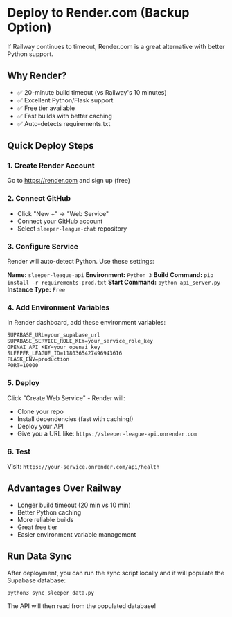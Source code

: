 # Deploy to Render.com (Backup Option)

If Railway continues to timeout, Render.com is a great alternative with better Python support.

## Why Render?
- ✅ 20-minute build timeout (vs Railway's 10 minutes)
- ✅ Excellent Python/Flask support
- ✅ Free tier available
- ✅ Fast builds with better caching
- ✅ Auto-detects requirements.txt

## Quick Deploy Steps

### 1. Create Render Account
Go to https://render.com and sign up (free)

### 2. Connect GitHub
- Click "New +" → "Web Service"
- Connect your GitHub account
- Select `sleeper-league-chat` repository

### 3. Configure Service
Render will auto-detect Python. Use these settings:

**Name:** `sleeper-league-api`
**Environment:** `Python 3`
**Build Command:** `pip install -r requirements-prod.txt`
**Start Command:** `python api_server.py`
**Instance Type:** `Free`

### 4. Add Environment Variables
In Render dashboard, add these environment variables:

```
SUPABASE_URL=your_supabase_url
SUPABASE_SERVICE_ROLE_KEY=your_service_role_key
OPENAI_API_KEY=your_openai_key
SLEEPER_LEAGUE_ID=1180365427496943616
FLASK_ENV=production
PORT=10000
```

### 5. Deploy
Click "Create Web Service" - Render will:
- Clone your repo
- Install dependencies (fast with caching!)
- Deploy your API
- Give you a URL like: `https://sleeper-league-api.onrender.com`

### 6. Test
Visit: `https://your-service.onrender.com/api/health`

## Advantages Over Railway
- Longer build timeout (20 min vs 10 min)
- Better Python caching
- More reliable builds
- Great free tier
- Easier environment variable management

## Run Data Sync
After deployment, you can run the sync script locally and it will populate the Supabase database:

```bash
python3 sync_sleeper_data.py
```

The API will then read from the populated database!

